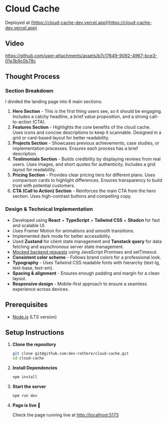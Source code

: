 # Cloud Cache

Deployed at [https://cloud-cache-dev.vercel.app](https://cloud-cache-dev.vercel.app)

## Video
https://github.com/user-attachments/assets/b7c17649-9092-4967-bce3-01e3b9c0b78c

## Thought Process

### Section Breakdown

I divided the landing page into 6 main sections:

1. **Hero Section** - This is the first thing users see, so it should be engaging. Includes a catchy headline, a brief value proposition, and a strong call-to-action (CTA).
2. **Features Section** - Highlights the core benefits of the cloud cache. Uses icons and concise descriptions to keep it scannable. Designed in a grid or card-based layout for better readability.
3. **Projects Section** - Showcases previous achievements, case studies, or implementation processes. Ensures each process has a brief description.
4. **Testimonials Section** - Builds credibility by displaying reviews from real users. Uses images, and short quotes for authenticity. Includes a grid layout for readability.
5. **Pricing Section** - Provides clear pricing tiers for different plans. Uses comparison cards to highlight differences. Ensures transparency to build trust with potential customers.
6. **CTA (Call to Action) Section** - Reinforces the main CTA from the hero section. Uses high-contrast buttons and compelling copy.

### Design & Technical Implementation

- Developed using **React** + **TypeScript** + **Tailwind CSS** + **Shadcn** for fast and scalable UI.
- Uses Framer Motion for animations and smooth transitions.
- Implemented dark mode for better accessibility.
- Used **Zustand** for client state management and **Tanstack query** for data fetching and asynchronous server state management.
- [Mocked backend requests](https://github.com/dev-rathore/cloud-cache/blob/main/src/services/data.service.ts) using JavaScript Promises and setTimeout.
- **Consistent color scheme** - Follows brand colors for a professional look.
- **Typography** - Uses Tailwind CSS readable fonts with hierarchy (text-lg, text-base, text-sm).
- **Spacing & alignment** - Ensures enough padding and margin for a clean layout.
- **Responsive design** - Mobile-first approach to ensure a seamless experience across devices.

## Prerequisites

- [Node.js](https://nodejs.org/) (LTS version)

## Setup Instructions

1. **Clone the repository**

   ```sh
   git clone git@github.com:dev-rathore/cloud-cache.git
   cd cloud-cache
   ```

2. **Install Dependencies**

   ```sh
   npm install
   ```

3. **Start the server**

   ```sh
   npm run dev
   ```

4. **Page is live 🎉**

   Check the page running live at [http://localhost:5173](http://localhost:5173)
